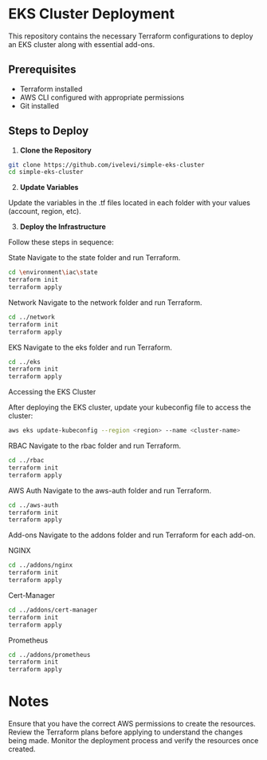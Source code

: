 # EKS Cluster Deployment

This repository contains the necessary Terraform configurations to deploy an EKS cluster along with essential add-ons.

## Prerequisites

- Terraform installed
- AWS CLI configured with appropriate permissions
- Git installed

## Steps to Deploy

1. **Clone the Repository**

```sh
git clone https://github.com/ivelevi/simple-eks-cluster
cd simple-eks-cluster
```
2. **Update Variables**

Update the variables in the .tf files located in each folder with your values (account, region, etc).

3. **Deploy the Infrastructure**

Follow these steps in sequence:

State
Navigate to the state folder and run Terraform.

```sh
cd \environment\iac\state
terraform init
terraform apply
```

Network
Navigate to the network folder and run Terraform.

```sh
cd ../network
terraform init
terraform apply
```

EKS
Navigate to the eks folder and run Terraform.

```sh
cd ../eks
terraform init
terraform apply
```

Accessing the EKS Cluster

After deploying the EKS cluster, update your kubeconfig file to access the cluster:

```sh
aws eks update-kubeconfig --region <region> --name <cluster-name>
```

RBAC
Navigate to the rbac folder and run Terraform.

```sh
cd ../rbac
terraform init
terraform apply
```

AWS Auth
Navigate to the aws-auth folder and run Terraform.

```sh
cd ../aws-auth
terraform init
terraform apply
```

Add-ons
Navigate to the addons folder and run Terraform for each add-on.

NGINX

```sh
cd ../addons/nginx
terraform init
terraform apply
```

Cert-Manager

```sh
cd ../addons/cert-manager
terraform init
terraform apply
```

Prometheus
```sh
cd ../addons/prometheus
terraform init
terraform apply
```

# Notes
Ensure that you have the correct AWS permissions to create the resources.
Review the Terraform plans before applying to understand the changes being made.
Monitor the deployment process and verify the resources once created.
